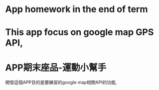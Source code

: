 # App homework in the end of term
This app focus on google map GPS API, 
==========================================
# APP期末座品-運動小幫手
開發這個APP目的是要練習的google map相關API的功能,
